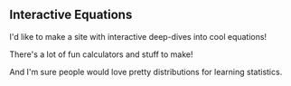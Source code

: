 ## Interactive Equations

I'd like to make a site with interactive deep-dives into cool equations!

There's a lot of fun calculators and stuff to make!

And I'm sure people would love pretty distributions for learning statistics.

